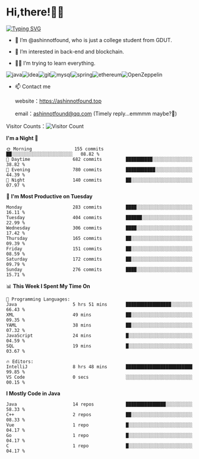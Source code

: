 # Hi,there!👨‍🔧
[![Typing SVG](https://readme-typing-svg.herokuapp.com?font=Fira+Code&pause=1000&width=435&lines=Welcome%2C+this+is+ashinnotfound%F0%9F%98%81+)](https://git.io/typing-svg)

- 👋 I’m @ashinnotfound, who is just a college student from GDUT.

- 👀 I’m interested in back-end and blockchain.

- 👨‍🔧 I’m trying to learn everything.

![java](https://img.shields.io/badge/Java-ED8B00?style=for-the-badge&logo=openjdk&logoColor=white)![idea](https://img.shields.io/badge/IntelliJ_IDEA-000000.svg?style=for-the-badge&logo=intellij-idea&logoColor=white
)![git](https://img.shields.io/badge/GIT-E44C30?style=for-the-badge&logo=git&logoColor=white
)![mysql](https://img.shields.io/badge/MySQL-005C84?style=for-the-badge&logo=mysql&logoColor=white)![spring](https://img.shields.io/badge/Spring-6DB33F?style=for-the-badge&logo=spring&logoColor=white)![ethereum](https://img.shields.io/badge/Ethereum-3C3C3D?style=for-the-badge&logo=Ethereum&logoColor=white)![OpenZeppelin](https://img.shields.io/badge/OpenZeppelin-4E5EE4?logo=openzeppelin&logoColor=fff&style=for-the-badge)


- 📫 Contact me
    
    website：https://ashinnotfound.top
    
    email：ashinnotfound@qq.com (Timely reply...emmmm maybe?🤪)

​Visitor Counts：![Visitor Count](https://profile-counter.glitch.me/ashinnotfound/count.svg)

<!--START_SECTION:waka-->
**I'm a Night 🦉** 

```text
🌞 Morning                155 commits         ██░░░░░░░░░░░░░░░░░░░░░░░   08.82 % 
🌆 Daytime                682 commits         ██████████░░░░░░░░░░░░░░░   38.82 % 
🌃 Evening                780 commits         ███████████░░░░░░░░░░░░░░   44.39 % 
🌙 Night                  140 commits         ██░░░░░░░░░░░░░░░░░░░░░░░   07.97 % 
```
📅 **I'm Most Productive on Tuesday** 

```text
Monday                   283 commits         ████░░░░░░░░░░░░░░░░░░░░░   16.11 % 
Tuesday                  404 commits         ██████░░░░░░░░░░░░░░░░░░░   22.99 % 
Wednesday                306 commits         ████░░░░░░░░░░░░░░░░░░░░░   17.42 % 
Thursday                 165 commits         ██░░░░░░░░░░░░░░░░░░░░░░░   09.39 % 
Friday                   151 commits         ██░░░░░░░░░░░░░░░░░░░░░░░   08.59 % 
Saturday                 172 commits         ██░░░░░░░░░░░░░░░░░░░░░░░   09.79 % 
Sunday                   276 commits         ████░░░░░░░░░░░░░░░░░░░░░   15.71 % 
```


📊 **This Week I Spent My Time On** 

```text
💬 Programming Languages: 
Java                     5 hrs 51 mins       █████████████████░░░░░░░░   66.43 % 
XML                      49 mins             ██░░░░░░░░░░░░░░░░░░░░░░░   09.35 % 
YAML                     38 mins             ██░░░░░░░░░░░░░░░░░░░░░░░   07.32 % 
JavaScript               24 mins             █░░░░░░░░░░░░░░░░░░░░░░░░   04.59 % 
SQL                      19 mins             █░░░░░░░░░░░░░░░░░░░░░░░░   03.67 % 

🔥 Editors: 
IntelliJ                 8 hrs 48 mins       █████████████████████████   99.85 % 
VS Code                  0 secs              ░░░░░░░░░░░░░░░░░░░░░░░░░   00.15 % 
```

**I Mostly Code in Java** 

```text
Java                     14 repos            ███████████████░░░░░░░░░░   58.33 % 
C++                      2 repos             ██░░░░░░░░░░░░░░░░░░░░░░░   08.33 % 
Vue                      1 repo              █░░░░░░░░░░░░░░░░░░░░░░░░   04.17 % 
Go                       1 repo              █░░░░░░░░░░░░░░░░░░░░░░░░   04.17 % 
C                        1 repo              █░░░░░░░░░░░░░░░░░░░░░░░░   04.17 % 
```




<!--END_SECTION:waka-->
